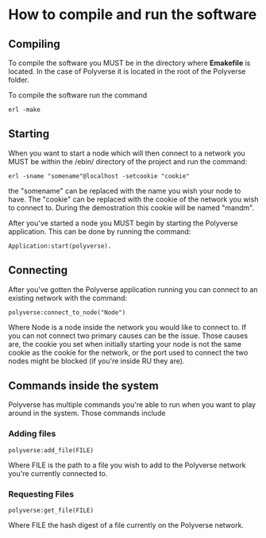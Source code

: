 # How to compile and run the software

## Compiling

To compile the software you MUST be in the directory where **Emakefile** is located. In the case of Polyverse it is located in the root of the Polyverse folder.

To compile the software run the command 

`erl -make`

## Starting

When you want to start a node which will then connect to a network you MUST be within the /ebin/ directory of the project and run the command:

`erl -sname "somename"@localhost -setcookie "cookie"` 

the "somename" can be replaced with the name you wish your node to have. The "cookie" can be replaced with the cookie of the network you wish to connect to. During the demostration this cookie will be named "mandm".

After you've started a node you MUST begin by starting the Polyverse application. This can be done by running the command:

`Application:start(polyverse).`

## Connecting

After you've gotten the Polyverse application running you can connect to an existing network with the command:

`polyverse:connect_to_node("Node")`
 
 Where Node is a node inside the network you would like to connect to. If you can not connect two primary causes can be the issue. Those causes are, the cookie you set when initially starting your node is not the same cookie as the cookie for the network, or the port used to connect the two nodes might be blocked (if you're inside RU they are).


## Commands inside the system

Polyverse has multiple commands you're able to run when you want to play around in the system. Those commands include

### Adding files

`polyverse:add_file(FILE)`

Where FILE is the path to a file you wish to add to the Polyverse network you're currently connected to.

### Requesting Files

`polyverse:get_file(FILE)`

Where FILE the hash digest of a file currently on the Polyverse network.


